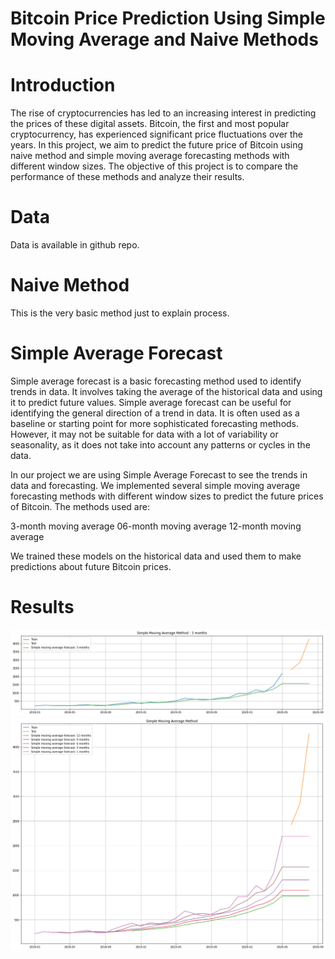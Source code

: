 # Bitcoin Price Prediction Using Simple Moving Average and Naive Methods
# Introduction
The rise of cryptocurrencies has led to an increasing interest in predicting the prices of these digital assets. Bitcoin, the first and most popular cryptocurrency, has experienced significant price fluctuations over the years. In this project, we aim to predict the future price of Bitcoin using naive method and  simple moving average forecasting methods with different window sizes. The objective of this project is to compare the performance of these methods and analyze their results.
# Data
Data is available in github repo.
# Naive Method
This is the very basic method just to explain process.
# Simple Average Forecast
Simple average forecast is a basic forecasting method used to identify trends in data. It involves taking the average of the historical data and using it to predict future values. Simple average forecast can be useful for identifying the general direction of a trend in data. It is often used as a baseline or starting point for more sophisticated forecasting methods. However, it may not be suitable for data with a lot of variability or seasonality, as it does not take into account any patterns or cycles in the data.

In our project we are using Simple Average Forecast  to see the trends in data and forecasting.
We implemented several simple moving average forecasting methods with different window sizes to predict the future prices of Bitcoin. The methods used are:

3-month moving average
06-month moving average
12-month moving average

We trained these models on the historical data and used them to make predictions about future Bitcoin prices.

# Results

![Result Graph](https://github.com/MrNaveedgit/bitcoin-price-prediction/blob/main/results/result.png)
![Result Graph](https://github.com/MrNaveedgit/bitcoin-price-prediction/blob/main/results/analysis.png)

